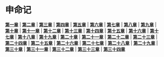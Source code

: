# 申命记
 **[第一章](圣经/圣经(吕振中译本)/lzz/050/001.md)** |
 **[第二章](圣经/圣经(吕振中译本)/lzz/050/002.md)** |
 **[第三章](圣经/圣经(吕振中译本)/lzz/050/003.md)** |
 **[第四章](圣经/圣经(吕振中译本)/lzz/050/004.md)** |
 **[第五章](圣经/圣经(吕振中译本)/lzz/050/005.md)** |
 **[第六章](圣经/圣经(吕振中译本)/lzz/050/006.md)** |
 **[第七章](圣经/圣经(吕振中译本)/lzz/050/007.md)** |
 **[第八章](圣经/圣经(吕振中译本)/lzz/050/008.md)** |
 **[第九章](圣经/圣经(吕振中译本)/lzz/050/009.md)** |
 **[第十章](圣经/圣经(吕振中译本)/lzz/050/010.md)** |
 **[第十一章](圣经/圣经(吕振中译本)/lzz/050/011.md)** |
 **[第十二章](圣经/圣经(吕振中译本)/lzz/050/012.md)** |
 **[第十三章](圣经/圣经(吕振中译本)/lzz/050/013.md)** |
 **[第十四章](圣经/圣经(吕振中译本)/lzz/050/014.md)** |
 **[第十五章](圣经/圣经(吕振中译本)/lzz/050/015.md)** |
 **[第十六章](圣经/圣经(吕振中译本)/lzz/050/016.md)** |
 **[第十七章](圣经/圣经(吕振中译本)/lzz/050/017.md)** |
 **[第十八章](圣经/圣经(吕振中译本)/lzz/050/018.md)** |
 **[第十九章](圣经/圣经(吕振中译本)/lzz/050/019.md)** |
 **[第二十章](圣经/圣经(吕振中译本)/lzz/050/020.md)** |
 **[第二十一章](圣经/圣经(吕振中译本)/lzz/050/021.md)** |
 **[第二十二章](圣经/圣经(吕振中译本)/lzz/050/022.md)** |
 **[第二十三章](圣经/圣经(吕振中译本)/lzz/050/023.md)** |
 **[第二十四章](圣经/圣经(吕振中译本)/lzz/050/024.md)** |
 **[第二十五章](圣经/圣经(吕振中译本)/lzz/050/025.md)** |
 **[第二十六章](圣经/圣经(吕振中译本)/lzz/050/026.md)** |
 **[第二十七章](圣经/圣经(吕振中译本)/lzz/050/027.md)** |
 **[第二十八章](圣经/圣经(吕振中译本)/lzz/050/028.md)** |
 **[第二十九章](圣经/圣经(吕振中译本)/lzz/050/029.md)** |
 **[第三十章](圣经/圣经(吕振中译本)/lzz/050/030.md)** |
 **[第三十一章](圣经/圣经(吕振中译本)/lzz/050/031.md)** |
 **[第三十二章](圣经/圣经(吕振中译本)/lzz/050/032.md)** |
 **[第三十三章](圣经/圣经(吕振中译本)/lzz/050/033.md)** |
 **[第三十四章](圣经/圣经(吕振中译本)/lzz/050/034.md)**